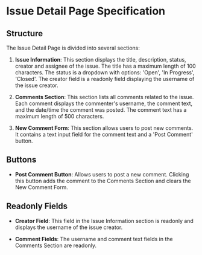 # Issue Detail Page Specification

## Structure

The Issue Detail Page is divided into several sections:

1. **Issue Information**: This section displays the title, description, status, creator and assignee of the issue. The title has a maximum length of 100 characters. The status is a dropdown with options: 'Open', 'In Progress', 'Closed'. The creator field is a readonly field displaying the username of the issue creator.

2. **Comments Section**: This section lists all comments related to the issue. Each comment displays the commenter's username, the comment text, and the date/time the comment was posted. The comment text has a maximum length of 500 characters.

3. **New Comment Form**: This section allows users to post new comments. It contains a text input field for the comment text and a 'Post Comment' button.

## Buttons

- **Post Comment Button**: Allows users to post a new comment. Clicking this button adds the comment to the Comments Section and clears the New Comment Form.

## Readonly Fields

- **Creator Field**: This field in the Issue Information section is readonly and displays the username of the issue creator.

- **Comment Fields**: The username and comment text fields in the Comments Section are readonly.